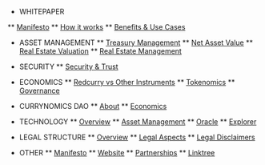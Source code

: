 <!-- docs/_sidebar.md -->
* WHITEPAPER
<!-- ** [Introduction](/whitepaper/intro.md) -->
** [Manifesto](/whitepaper/manifesto.md)
** [How it works](/whitepaper/how.md)
** [Benefits & Use Cases](/whitepaper/benefits.md)

* ASSET MANAGEMENT
** [Treasury Management](/asset/treasury/management.md)
** [Net Asset Value](/asset/treasury/nav.md)
** [Real Estate Valuation](/asset/treasury/valuation.md)
** [Real Estate Management](/asset/treasury/re.md)

* SECURITY
** [Security & Trust](/asset/security/overview.md)

* ECONOMICS
** [Redcurry vs Other Instruments](/asset/economics/overview.md)
** [Tokenomics](/asset/economics/tokenomics.md)
** [Governance](/asset/economics/governance.md)

* CURRYNOMICS DAO
** [About](/asset/dao/overview.md)
** [Economics](/asset/dao/economics.md)

* TECHNOLOGY
** [Overview](/asset/technology/overview.md)
** [Asset Management](/asset/technology/management.md)
** [Oracle](/asset/technology/oracle.md)
** [Explorer](/asset/technology/explorer.md)

* LEGAL STRUCTURE
** [Overview](/asset/legal/overview.md)
** [Legal Aspects](/asset/legal/aspects.md)
** [Legal Disclaimers](/asset/legal/disclaimers.md)

* OTHER
** [<span style="text-decoration: underline">Manifesto</span>](https://redcurry.co/manifesto)
** [<span style="text-decoration: underline">Website</span>](https://redcurry.co)
** [<span style="text-decoration: underline">Partnerships</span>](https://redcurry.co/partners)
** [<span style="text-decoration: underline">Linktree</span>](https://linktr.ee/redcurry)



